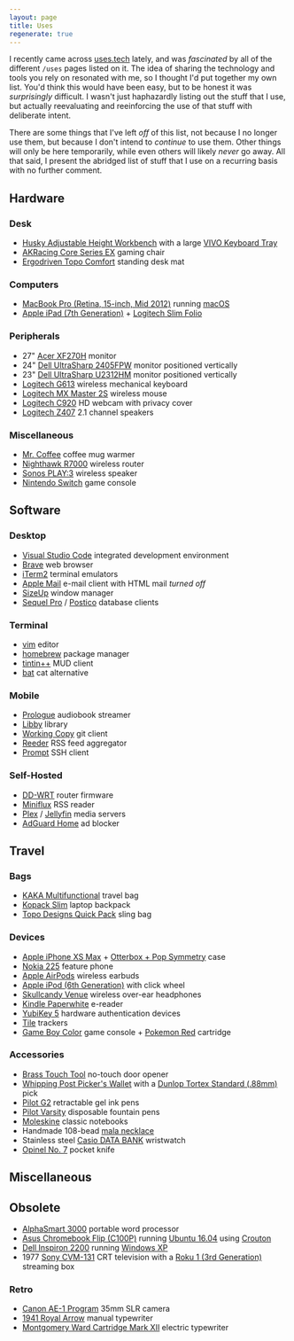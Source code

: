 ```yaml
---
layout: page
title: Uses
regenerate: true
---
```


I recently came across [uses.tech](https://uses.tech/) lately, and was _fascinated_ by all of the different `/uses` pages listed on it. The idea of sharing the technology and tools you rely on resonated with me, so I thought I'd put together my own list. You'd think this would have been easy, but to be honest it was _surprisingly_ difficult. I wasn't just haphazardly listing out the stuff that I use, but actually reevaluating and reeinforcing the use of that stuff with deliberate intent.

There are some things that I've left _off_ of this list, not because I no longer use them, but because I don't intend to _continue_ to use them. Other things will only be here temporarily, while even others will likely _never_ go away. All that said, I present the abridged list of stuff that I use on a recurring basis with no further comment.

## Hardware

### Desk

- [Husky Adjustable Height Workbench](https://duckduckgo.com/?iar=shopping&q=husky+adjustable+height+workbench) with a large [VIVO Keyboard Tray](https://duckduckgo.com/?iar=shopping&q=vivo+keyboard+tray)
- [AKRacing Core Series EX](https://duckduckgo.com/?iar=shopping&q=akracing+core+series+ex) gaming chair
- [Ergodriven Topo Comfort](https://duckduckgo.com/?iar=shopping&q=ergodriven+topo+comfort+mat) standing desk mat

### Computers

- [MacBook Pro (Retina, 15-inch, Mid 2012)](https://duckduckgo.com/?iar=shopping&q=macbook+pro+retina+15+inch+mid+2012) running [macOS](https://en.wikipedia.org/wiki/MacOS)
- [Apple iPad (7th Generation)](https://duckduckgo.com/?iar=shopping&q=apple+ipad+7th+generation) + [Logitech Slim Folio](https://duckduckgo.com/?iar=shopping&q=logitech+slim+folio)

### Peripherals

- 27" [Acer XF270H](https://duckduckgo.com/?iar=shopping&q=acer+xf270h) monitor
- 24" [Dell UltraSharp 2405FPW](https://duckduckgo.com/?iar=shopping&q=dell+2405fpw) monitor positioned vertically
- 23" [Dell UltraSharp U2312HM](https://duckduckgo.com/?iar=shopping&q=dell+u2312hm) monitor positioned vertically
- [Logitech G613](https://duckduckgo.com/?iar=shopping&q=logitech+g613) wireless mechanical keyboard
- [Logitech MX Master 2S](https://duckduckgo.com/?iar=shopping&q=logitech+mx+master+2s) wireless mouse
- [Logitech C920](https://duckduckgo.com/?iar=shopping&q=logitech+c920) HD webcam with privacy cover
- [Logitech Z407](https://duckduckgo.com/?iar=shopping&q=logitech+z407) 2.1 channel speakers

### Miscellaneous

- [Mr. Coffee](https://duckduckgo.com/?iar=shopping&q=mr+coffee+mug+warmer) coffee mug warmer
- [Nighthawk R7000](https://duckduckgo.com/?iar=shopping&q=nighthawk+r7000) wireless router
- [Sonos PLAY:3](https://duckduckgo.com/?iar=shopping&q=sonos+play+3) wireless speaker
- [Nintendo Switch](https://duckduckgo.com/?iar=shopping&q=nintendo+switch) game console

## Software

### Desktop

- [Visual Studio Code](https://code.visualstudio.com/) integrated development environment
- [Brave](https://brave.com/) web browser
- [iTerm2](https://iterm2.com/) terminal emulators
- [Apple Mail](https://en.wikipedia.org/wiki/Apple_Mail) e-mail client with HTML mail _turned off_
- [SizeUp](https://www.irradiatedsoftware.com/sizeup/) window manager
- [Sequel Pro](https://sequelpro.com/) / [Postico](https://eggerapps.at/postico/) database clients

### Terminal

- [vim](https://www.vim.org/) editor
- [homebrew](https://brew.sh/) package manager
- [tintin++](https://tintin.mudhalla.net/) MUD client
- [bat](https://github.com/sharkdp/bat) cat alternative

### Mobile

- [Prologue](https://prologue.audio/) audiobook streamer
- [Libby](https://libbyapp.com/welcome) library
- [Working Copy](https://workingcopy.app/) git client
- [Reeder](https://www.reederapp.com/) RSS feed aggregator
- [Prompt](https://www.panic.com/prompt/) SSH client

### Self-Hosted

- [DD-WRT](https://dd-wrt.com/) router firmware
- [Miniflux](https://miniflux.app/) RSS reader
- [Plex](https://www.plex.tv/) / [Jellyfin](https://jellyfin.org/) media servers
- [AdGuard Home](https://adguard.com/en/adguard-home/overview.html) ad blocker

## Travel

### Bags

- [KAKA Multifunctional](https://duckduckgo.com?iar=shopping&q=kaka+multifunctional+travel+bag) travel bag
- [Kopack Slim](https://duckduckgo.com?iar=shopping&q=kopack+slim+backpack) laptop backpack
- [Topo Designs Quick Pack](https://duckduckgo.com/?iar=shopping&q=topo+designs+quick+pack) sling bag

### Devices

- [Apple iPhone XS Max](https://duckduckgo.com/?iar=shopping&q=apple+iphone+xs+max) + [Otterbox + Pop Symmetry](https://duckduckgo.com/?iar=shopping&q=otterbox+pop+symmetry+iphone) case
- [Nokia 225](https://duckduckgo.com/?iar=shopping&q=nokia+225) feature phone
- [Apple AirPods](https://duckduckgo.com/?iar=shopping&q=apple+airpods) wireless earbuds
- [Apple iPod (6th Generation)](https://duckduckgo.com/?iar=shopping&q=apple+ipod+classic+6th+generation) with click wheel
- [Skullcandy Venue](https://duckduckgo.com/?iar=shopping&q=skullcandy+venue) wireless over-ear headphones
- [Kindle Paperwhite](https://duckduckgo.com/?iar=shopping&q=kindle+paperwhite) e-reader
- [YubiKey 5](https://duckduckgo.com/?iar=shopping&q=yubikey+5) hardware authentication devices
- [Tile](https://duckduckgo.com/?iar=shopping&q=tile+tracker) trackers
- [Game Boy Color](https://duckduckgo.com/?iar=shopping&q=gameboy+color) game console + [Pokemon Red](https://duckduckgo.com/?iar=shopping&q=pokemon+red+gameboy) cartridge

### Accessories

- [Brass Touch Tool](https://duckduckgo.com/?iar=shopping&q=brass+touch+tool) no-touch door opener
- [Whipping Post Picker's Wallet](https://duckduckgo.com/?iar=shopping&q=%22wp+standard%22+pickers+wallet) with a [Dunlop Tortex Standard (.88mm)](https://duckduckgo.com/?iar=shopping&q=dunlop+tortex+standard+.88mm+pick) pick
- [Pilot G2](https://duckduckgo.com/?iar=shopping&q=pilot+g2+pens) retractable gel ink pens
- [Pilot Varsity](https://duckduckgo.com/?iar=shopping&q=pilot+varsity+pens) disposable fountain pens
- [Moleskine](https://duckduckgo.com/?iar=shopping&q=moleskine+classic+notebook) classic notebooks
- Handmade 108-bead [mala necklace](https://duckduckgo.com/?iar=shopping&q=mala+necklace)
- Stainless steel [Casio DATA BANK](https://duckduckgo.com/?iar=shopping&q=casio+dbc-611+stainless) wristwatch
- [Opinel No. 7](https://duckduckgo.com/?iar=shopping&q=opinel+no7) pocket knife

## Miscellaneous

## Obsolete

- [AlphaSmart 3000](https://en.wikipedia.org/wiki/AlphaSmart#AlphaSmart_3000) portable word processor
- [Asus Chromebook Flip (C100P)](https://duckduckgo.com/?iar=shopping&q=Asus+Chromebook+Flip+(C100P)) running [Ubuntu 16.04](http://releases.ubuntu.com/16.04/) using [Crouton](https://github.com/dnschneid/crouton)
- [Dell Inspiron 2200](https://duckduckgo.com/?iar=shopping&q=dell+inspiron+2200) running [Windows XP](https://en.wikipedia.org/wiki/Windows_XP)
- 1977 [Sony CVM-131](https://duckduckgo.com/?iar=shopping&q=1977+Sony+CVM-131+television) CRT television with a [Roku 1 (3rd Generation)](https://duckduckgo.com/?iar=shopping&q=roku+1+3rd+generation) streaming box

### Retro

- [Canon AE-1 Program](https://duckduckgo.com/?iar=shopping&q=canon+ae-1+program) 35mm SLR camera
- [1941 Royal Arrow](https://duckduckgo.com/?iar=shopping&q=1941+royal+arrow) manual typewriter
- [Montgomery Ward Cartridge Mark XII](https://duckduckgo.com/?iar=shopping&q=montgomery+ward+cartridge+mark+xii) electric typewriter
